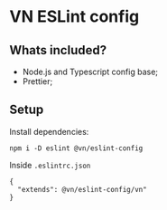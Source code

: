 # VN ESLint config

## Whats included?

- Node.js and Typescript config base;
- Prettier;

## Setup

Install dependencies:
```
npm i -D eslint @vn/eslint-config
```
Inside `.eslintrc.json`
```
{
  "extends": @vn/eslint-config/vn"
}
```